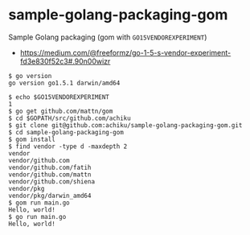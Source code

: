 # sample-golang-packaging-gom
Sample Golang packaging (gom with `GO15VENDOREXPERIMENT`)

- https://medium.com/@freeformz/go-1-5-s-vendor-experiment-fd3e830f52c3#.90n00wizr

```
$ go version
go version go1.5.1 darwin/amd64
```

```
$ echo $GO15VENDOREXPERIMENT
1
$ go get github.com/mattn/gom
$ cd $GOPATH/src/github.com/achiku
$ git clone git@github.com:achiku/sample-golang-packaging-gom.git 
$ cd sample-golang-packaging-gom
$ gom install
$ find vendor -type d -maxdepth 2
vendor
vendor/github.com
vendor/github.com/fatih
vendor/github.com/mattn
vendor/github.com/shiena
vendor/pkg
vendor/pkg/darwin_amd64
$ gom run main.go 
Hello, world!
$ go run main.go
Hello, world!
```
